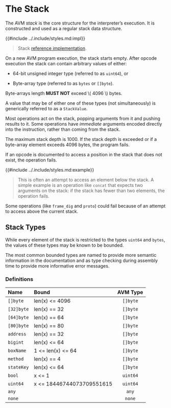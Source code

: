 # The Stack

The AVM _stack_ is the core structure for the interpreter’s execution. It is constructed
and used as a regular stack data structure.

{{#include ../.include/styles.md:impl}}
> Stack [reference implementation](https://github.com/algorand/go-algorand/blob/b7b3e5e3c9a83cbd6bd038f4f1856039d941b958/data/transactions/logic/eval.go#L675).

On a new AVM program execution, the stack starts empty. After opcode execution the
stack can contain arbitrary values of either:

- 64-bit unsigned integer type (referred to as `uint64`), or

- Byte-array type (referred to as `bytes` or `[]byte`).

Byte-arrays length **MUST NOT** exceed \\( 4096 \\) bytes.

A value that may be of either one of these types (not simultaneously) is generically
referred to as a `StackValue`.

Most operations act on the stack, popping arguments from it and pushing results
to it. Some operations have _immediate_ arguments encoded directly into the instruction,
rather than coming from the stack.

The maximum stack depth is 1000. If the stack depth is exceeded or if a byte-array
element exceeds 4096 bytes, the program fails.

If an opcode is documented to access a position in the stack that does not exist,
the operation fails.

{{#include ../.include/styles.md:example}}
> This is often an attempt to access an element below the stack. A simple example
> is an operation like `concat` that expects two arguments on the stack: if the
> stack has fewer than two elements, the operation fails.

Some operations (like `frame_dig` and `proto`) could fail because of an attempt to
access above the current stack.

## Stack Types

While every element of the stack is restricted to the types `uint64` and `bytes`, 
the values of these types may be known to be bounded.

The most common bounded types are named to provide more semantic information in the
documentation and as type checking during assembly time to provide more informative
error messages.


### Definitions

| Name       | Bound                     | AVM Type |
|:-----------|:--------------------------|:--------:|
| `[]byte`   | len(x) <= 4096            | `[]byte` |
| `[32]byte` | len(x) == 32              | `[]byte` |
| `[64]byte` | len(x) == 64              | `[]byte` |
| `[80]byte` | len(x) == 80              | `[]byte` |
| `address`  | len(x) == 32              | `[]byte` |
| `bigint`   | len(x) <= 64              | `[]byte` |
| `boxName`  | 1 <= len(x) <= 64         | `[]byte` |
| `method`   | len(x) == 4               | `[]byte` |
| `stateKey` | len(x) <= 64              | `[]byte` |
| `bool`     | x <= 1                    | `uint64` |
| `uint64`   | x <= 18446744073709551615 | `uint64` |
| `any`      |                           |  `any`   |
| `none`     |                           |  `none`  |
